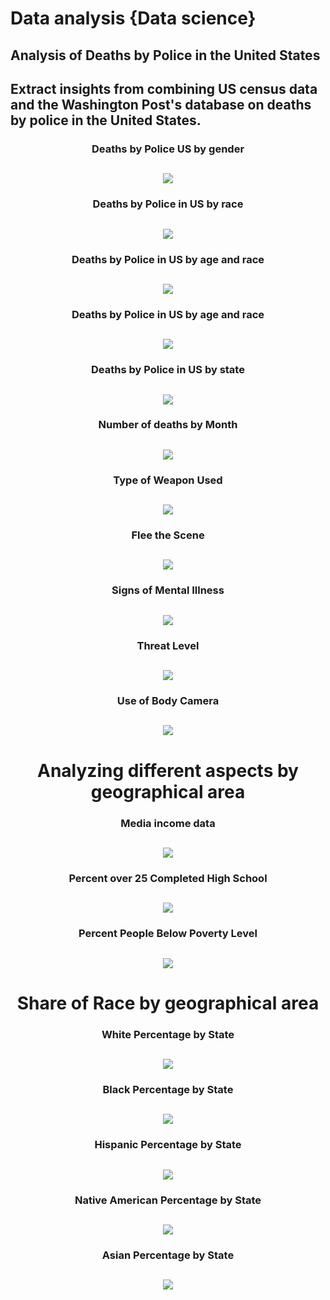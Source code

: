 # Data analysis {Data science}

## Analysis of Deaths by Police in the United States
## Extract insights from combining US census data and the Washington Post's database on deaths by police in the United States.

<h3 align="center" >Deaths by Police US by gender</h3> 

<h2 align="center">
  <img src="img/Deaths_by_Police_in_US_by_gender.png" />
</h2>

<h3 align="center"> Deaths by Police in US by race</h3>

<h2 align="center">
  <img src="img/Deaths_by_Police_in_US_by_age_and_race.png" />
</h2>

<h3 align="center" > Deaths by Police in US by age and race</h3>

<h2 align="center">
  <img src="img/Deaths_by_Police_in_US_by_age_and_race_(sunburst).png" />
</h2>

<h3 align="center" > Deaths by Police in US by age and race</h3>

<h2 align="center">
  <img src="img/Deaths_by_Police_in_US_by_age_and_race.png" />
</h2>

<h3 align="center" > Deaths by Police in US by state</h3>

<h2 align="center">
  <img src="img/Number_of_deaths_by_state.png" />
</h2>

<h3 align="center" > Number of deaths by Month </h3>

<h2 align="center">
  <img src="img/Number_of_Deaths_by_Month.png" />
</h2>

<h3 align="center" > Type of Weapon Used </h3>

<h2 align="center">
  <img src="img/type_of_weapon_used.png" />
</h2>

<h3 align="center" >Flee the Scene</h3>

<h2 align="center">
  <img src="img/Flee_the_scene.png" />
</h2>

<h3 align="center" >Signs of Mental Illness </h3>

<h2 align="center">
  <img src="img/Signs_of_mental_illness.png" />
</h2>

<h3 align="center" >Threat Level</h3>

<h2 align="center">
  <img src="img/Threat_level.png" />
</h2>

<h3 align="center" >Use of Body Camera </h3>

<h2 align="center">
  <img src="img/Use_of_Body_Camera.png" />
</h2>

<h1 align="center" >Analyzing different aspects by geographical area</h1> 
<h3 align="center" >Media income data</h3> 

<h2 align="center">
  <img src="img/Media_Income_by_State.png" />
</h2>

<h3 align="center" >Percent over 25 Completed High School</h3> 

<h2 align="center">
  <img src="img/Percent_over_25_Completed_High_School.png" />
</h2>

<h3 align="center" >Percent People Below Poverty Level</h3> 

<h2 align="center">
  <img src="img/Percentage_People_Below_Poverty_Level.png" />
</h2>

<h1 align="center" >Share of Race by geographical area</h1>

<h3 align="center" >White Percentage by State</h3>
<h2 align="center">
  <img src="img/White_Percentage_by_State.png" />
</h2>

<h3 align="center" >Black Percentage by State</h3>
<h2 align="center">
  <img src="img/Black_Percentage_by_State.png" />
</h2>

<h3 align="center" >Hispanic Percentage by State</h3>
<h2 align="center">
  <img src="img/Hispanic_Percentage_by_State.png" />
</h2>

<h3 align="center" >Native American Percentage by State</h3>
<h2 align="center">
  <img src="img/Native_American_Percentage_by_State.png" />
</h2>

<h3 align="center" >Asian Percentage by State</h3>
<h2 align="center">
  <img src="img/Asian_Percentage_by_State.png" />
</h2>
